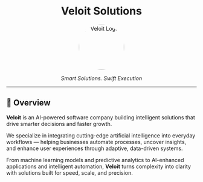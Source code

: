 <h1 align="center">Veloit Solutions</h1>

<p align="center">
  <img src="https://github.com/user-attachments/assets/3d0d8902-925b-4b05-982d-5f66f5f48d6c" alt="Veloit Logo" width="120" style="border-radius: 50%;" />
</p>
<p align="center">
<i align="center">Smart Solutions. Swift Execution</i>
</p>

---

## 🧠 Overview

**Veloit** is an AI-powered software company building intelligent solutions that drive smarter decisions and faster growth.

We specialize in integrating cutting-edge artificial intelligence into everyday workflows — helping businesses automate processes, uncover insights, and enhance user experiences through adaptive, data-driven systems.

From machine learning models and predictive analytics to AI-enhanced applications and intelligent automation, **Veloit** turns complexity into clarity with solutions built for speed, scale, and precision.
